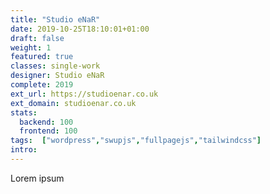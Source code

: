 ```yaml
---
title: "Studio eNaR"
date: 2019-10-25T18:10:01+01:00
draft: false
weight: 1
featured: true
classes: single-work
designer: Studio eNaR
complete: 2019
ext_url: https://studioenar.co.uk
ext_domain: studioenar.co.uk
stats:
  backend: 100
  frontend: 100
tags:  ["wordpress","swupjs","fullpagejs","tailwindcss"]
intro:
---
```

Lorem ipsum
